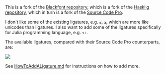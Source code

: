 This is a fork of the [Blackfont repository](https://github.com/blackro-se/blackfont),
which is a fork of the [Hasklig repository](https://github.com/i-tu/Hasklig),  which
in turn is a fork of the [Source Code Pro](https://github.com/adobe-fonts/source-code-pro).

I don't like some of the existing ligatures, e.g. `≤`, `≥`, which are more like unicodes
than ligatures. I also want to add some of the ligatures specifically for Julia programming
language, e.g. `<:`.

The available ligatures, compared with their Source Code Pro counterparts, are:

![](JuliaLig_comparison.png)

See [HowToAddALigature.md](HowToAddALigature.md) for instructions on how to add more.
